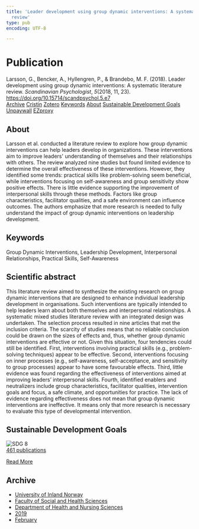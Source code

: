 ```yaml
---
title: 'Leader development using group dynamic interventions: A systematic literature
  review'
type: pub
encoding: UTF-8

---
```

<h1>Publication</h1>
<article id="csl-bib-container-3GCNGFT5" class="csl-bib-container">
  <div class="csl-bib-body"> <div class="csl-entry">Larsson, G., Bencker, A., Hyllengren, P., &#38; Brandebo, M. F. (2018). Leader development using group dynamic interventions: A systematic literature review. <i>Scandinavian Psychologist</i>, <i>5</i>(2018, 11, 23). <a href="https://doi.org/10.15714/scandpsychol.5.e7">https://doi.org/10.15714/scandpsychol.5.e7</a></div> </div>
  <div class="csl-bib-buttons">
    <a href="#taxonomy-article-3GCNGFT5" alt="archive" class="csl-bib-button">Archive</a>
    <a href="https://app.cristin.no/results/show.jsf?id=1674433" alt="Cristin" class="csl-bib-button">Cristin</a>
    <a href="http://zotero.org/groups/5881554/items/3GCNGFT5" alt="Zotero" class="csl-bib-button">Zotero</a>
    <a href="#keywords-article-3GCNGFT5" alt="keywords" class="csl-bib-button">Keywords</a>
    <a href="#about-article-3GCNGFT5" alt="about_pub" class="csl-bib-button">About</a>
    <a href="#sdg-article-3GCNGFT5" alt="sdg" class="csl-bib-button">Sustainable Development Goals</a>
    <a href="https://brage.inn.no/inn-xmlui/bitstream/11250/2589512/2/Larsson_2018_Leader%2bdevelopment.pdf" alt="Unpaywall" class="csl-bib-button">Unpaywall</a>
    <a href="https://brage.inn.no/inn-xmlui/bitstream/11250/2589512/2/Larsson_2018_Leader%2bdevelopment.pdf" alt="EZproxy" class="csl-bib-button">EZproxy</a>
  </div>
  <div id="csl-bib-meta-container-3GCNGFT5"></div>
</article>
<div id="csl-bib-meta-3GCNGFT5" class="csl-bib-meta">
  <article id="about-article-3GCNGFT5" class="about_pub-article">
    <h1>About</h1>
    Larsson et al. conducted a literature review to explore how group dynamic interventions can help leaders develop in organizations. These interventions aim to improve leaders' understanding of themselves and their relationships with others. The review analyzed nine studies but found limited evidence to determine the overall effectiveness of these interventions. However, they identified some trends: practical skills like problem-solving seem beneficial, while interventions focusing on self-awareness and group sensitivity show positive effects. There is little evidence supporting the improvement of interpersonal skills through these methods. Factors like group characteristics, facilitator qualities, and a safe environment can influence outcomes. The authors emphasize that more research is needed to fully understand the impact of group dynamic interventions on leadership development.
  </article>
  <article id="keywords-article-3GCNGFT5" class="keywords-article">
    <h1>Keywords</h1>
    Group Dynamic Interventions, Leadership Development, Interpersonal Relationships, Practical Skills, Self-Awareness
  </article>
  <article id="abstract-article-3GCNGFT5" class="abstract-article">
    <h1>Scientific abstract</h1>
    This literature review aimed to synthesize the existing research on group dynamic interventions that are designed to enhance individual leadership development in organisations. Such interventions are typically intended to help leaders learn about both themselves and interpersonal relationships. A systematic mixed studies literature review with an integrated design was undertaken. The selection process resulted in nine articles that met the inclusion criteria. The scarcity of studies means that no reliable conclusion could be drawn on the sizes of effects and, thus, whether group dynamic interventions are effective or not. Given this situation, four tendencies could still be identified. First, interventions involving practical skills (e.g., problem-solving techniques) appear to be effective. Second, interventions focusing on inner processes (e.g., self-awareness, self-acceptance, and sensitivity to group processes) appear to have some favourable effects. Third, little evidence was found regarding the effectiveness of interventions aimed at improving leaders’ interpersonal skills. Fourth, identified enablers and neutralizers include group characteristics, facilitator qualities, intervention goals and focus, a safe climate, and opportunities for practice. The lack of evidence regarding effectiveness does not mean that group dynamic interventions are ineffective. It means only that more research is necessary to evaluate this type of developmental intervention.
  </article>
  <article id="sdg-article-3GCNGFT5" class="sdg-article">
    <h1>Sustainable Development Goals</h1>
    <div class="sdg-container"><div id="sdg8" class="sdg">
        <img src="{{< params subfolder >}}images/sdg/sdg08_en.png" class="image" alt="SDG 8">
        <div class="sdg-overlay">
          <a href="{{< params subfolder >}}en/archive/?sdg=8#archive" class="sdg-publication-count"><span>461</span> publications</a>
          <p><a href="https://sdgs.un.org/goals/goal8" class="sdg-read-more">Read More</a></p>
        </div>
      </div></div>
  </article>
  <article id="taxonomy-article-3GCNGFT5" class="taxonomy-article">
    <h1>Archive</h1>
    <ul>
      <li><a href="{{< params subfolder >}}en/archive/?key=3DCRN523">University of Inland Norway</a></li>
      <li><a href="{{< params subfolder >}}en/archive/?key=IDKFS3MX">Faculty of Social and Health Sciences</a></li>
      <li><a href="{{< params subfolder >}}en/archive/?key=GTV4ECMZ">Department of Health and Nursing Sciences</a></li>
      <li><a href="{{< params subfolder >}}en/archive/?key=E7THIEEM">2019</a></li>
      <li><a href="{{< params subfolder >}}en/archive/?key=K9MPWJCB">February</a></li>
    </ul>
  </article>
</div>
